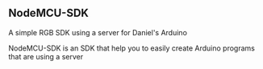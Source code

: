 ## NodeMCU-SDK
A simple RGB SDK using a server for Daniel's Arduino

NodeMCU-SDK is an SDK that help you to easily create Arduino programs that are using a server
